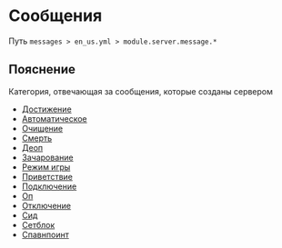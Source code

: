 # Сообщения
Путь `messages > en_us.yml > module.server.message.*`

## Пояснение
Категория, отвечающая за сообщения, которые созданы сервером
- [Достижение](/ru/messages/en_us/module/server/message/advancement/)
- [Автоматическое](/ru/messages/en_us/module/server/message/auto/)
- [Очищение](/ru/messages/en_us/module/server/message/clear/)
- [Смерть](/ru/messages/en_us/module/server/message/death/)
- [Деоп](/ru/messages/en_us/module/server/message/deop/)
- [Зачарование](/ru/messages/en_us/module/server/message/enchant/)
- [Режим игры](/ru/messages/en_us/module/server/message/gamemode/)
- [Приветствие](/ru/messages/en_us/module/server/message/greeting/)
- [Подключение](/ru/messages/en_us/module/server/message/join/)
- [Оп](/ru/messages/en_us/module/server/message/op/)
- [Отключение](/ru/messages/en_us/module/server/message/quit/)
- [Сид](/ru/messages/en_us/module/server/message/seed/)
- [Сетблок](/ru/messages/en_us/module/server/message/setblock/)
- [Спавнпоинт](/ru/messages/en_us/module/server/message/spawnpoint/)